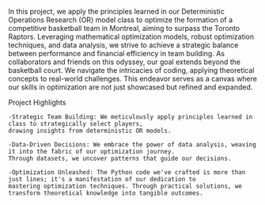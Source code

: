In this project, we apply the principles learned in our Deterministic Operations Research (OR) model class to optimize the formation of a competitive basketball team in Montreal, aiming to surpass the Toronto Raptors. Leveraging mathematical optimization models, robust optimization techniques, and data analysis, we strive to achieve a strategic balance between performance and financial efficiency in team building.
As collaborators and friends on this odyssey, our goal extends beyond the basketball court. We navigate the intricacies of coding, applying theoretical concepts to real-world 
challenges. This endeavor serves as a canvas where our skills in optimization are not just showcased but refined and expanded.

Project Highlights

    -Strategic Team Building: We meticulously apply principles learned in class to strategically select players, 
    drawing insights from deterministic OR models.

    -Data-Driven Decisions: We embrace the power of data analysis, weaving it into the fabric of our optimization journey.
    Through datasets, we uncover patterns that guide our decisions.

    -Optimization Unleashed: The Python code we've crafted is more than just lines; it's a manifestation of our dedication to 
    mastering optimization techniques. Through practical solutions, we transform theoretical knowledge into tangible outcomes.
